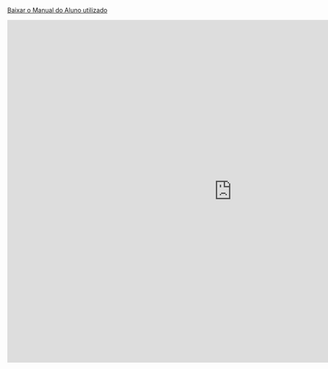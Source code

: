 <p><a href="manual.pdf">Baixar o Manual do Aluno utilizado</a></p>

<iframe 
	src="https://giseldo-chatbot-ifal.hf.space"
	frameborder="0"
	width="1024"
	height="780"
></iframe>

